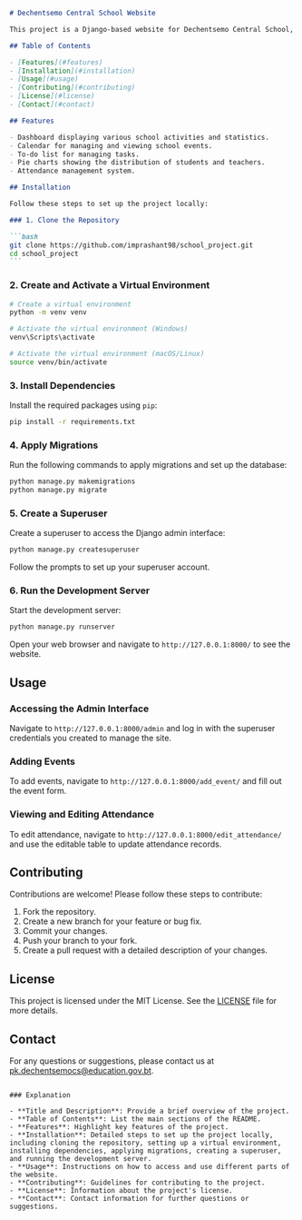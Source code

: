 ````markdown
# Dechentsemo Central School Website

This project is a Django-based website for Dechentsemo Central School, featuring a dashboard, calendar, to-do list, pie charts, and attendance management.

## Table of Contents

- [Features](#features)
- [Installation](#installation)
- [Usage](#usage)
- [Contributing](#contributing)
- [License](#license)
- [Contact](#contact)

## Features

- Dashboard displaying various school activities and statistics.
- Calendar for managing and viewing school events.
- To-do list for managing tasks.
- Pie charts showing the distribution of students and teachers.
- Attendance management system.

## Installation

Follow these steps to set up the project locally:

### 1. Clone the Repository

```bash
git clone https://github.com/imprashant98/school_project.git
cd school_project
```
````

### 2. Create and Activate a Virtual Environment

```bash
# Create a virtual environment
python -m venv venv

# Activate the virtual environment (Windows)
venv\Scripts\activate

# Activate the virtual environment (macOS/Linux)
source venv/bin/activate
```

### 3. Install Dependencies

Install the required packages using `pip`:

```bash
pip install -r requirements.txt
```

### 4. Apply Migrations

Run the following commands to apply migrations and set up the database:

```bash
python manage.py makemigrations
python manage.py migrate
```

### 5. Create a Superuser

Create a superuser to access the Django admin interface:

```bash
python manage.py createsuperuser
```

Follow the prompts to set up your superuser account.

### 6. Run the Development Server

Start the development server:

```bash
python manage.py runserver
```

Open your web browser and navigate to `http://127.0.0.1:8000/` to see the website.

## Usage

### Accessing the Admin Interface

Navigate to `http://127.0.0.1:8000/admin` and log in with the superuser credentials you created to manage the site.

### Adding Events

To add events, navigate to `http://127.0.0.1:8000/add_event/` and fill out the event form.

### Viewing and Editing Attendance

To edit attendance, navigate to `http://127.0.0.1:8000/edit_attendance/` and use the editable table to update attendance records.

## Contributing

Contributions are welcome! Please follow these steps to contribute:

1. Fork the repository.
2. Create a new branch for your feature or bug fix.
3. Commit your changes.
4. Push your branch to your fork.
5. Create a pull request with a detailed description of your changes.

## License

This project is licensed under the MIT License. See the [LICENSE](LICENSE) file for more details.

## Contact

For any questions or suggestions, please contact us at [pk.dechentsemocs@education.gov.bt](mailto:pk.dechentsemocs@education.gov.bt).

```

### Explanation

- **Title and Description**: Provide a brief overview of the project.
- **Table of Contents**: List the main sections of the README.
- **Features**: Highlight key features of the project.
- **Installation**: Detailed steps to set up the project locally, including cloning the repository, setting up a virtual environment, installing dependencies, applying migrations, creating a superuser, and running the development server.
- **Usage**: Instructions on how to access and use different parts of the website.
- **Contributing**: Guidelines for contributing to the project.
- **License**: Information about the project's license.
- **Contact**: Contact information for further questions or suggestions.
```
